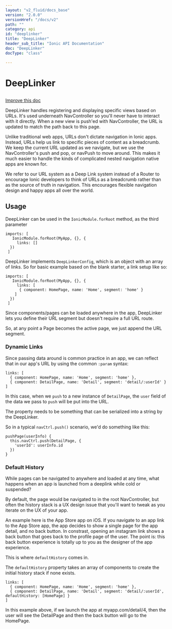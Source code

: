 ```yaml
---
layout: "v2_fluid/docs_base"
version: "2.0.0"
versionHref: "/docs/v2"
path: ""
category: api
id: "deeplinker"
title: "DeepLinker"
header_sub_title: "Ionic API Documentation"
doc: "DeepLinker"
docType: "class"

---
```










<h1 class="api-title">
<a class="anchor" name="deep-linker" href="#deep-linker"></a>

DeepLinker





</h1>

<a class="improve-v2-docs" href="http://github.com/driftyco/ionic/edit/master//src/navigation/deep-linker.ts#L10">
Improve this doc
</a>






<p>DeepLinker handles registering and displaying specific views based on URLs. It&#39;s used
underneath NavController so you&#39;ll never have to interact with it directly. When a new
view is push&#39;ed with NavController, the URL is updated to match the path back to this
page.</p>
<p>Unlike traditional web apps, URLs don&#39;t dictate navigation in Ionic apps.
Instead, URLs help us link to specific pieces of content as a breadcrumb.
We keep the current URL updated as we navigate, but we use the NavController&#39;s
push and pop, or navPush to move around. This makes it much easier
to handle the kinds of complicated nested navigation native apps are known for.</p>
<p>We refer to our URL system as a Deep Link system instead of a Router to encourage
Ionic developers to think of URLs as a breadcrumb rather than as the source of
truth in navigation. This encourages flexible navigation design and happy apps all
over the world.</p>




<!-- @usage tag -->

<h2><a class="anchor" name="usage" href="#usage"></a>Usage</h2>

<p>DeepLinker can be used in the <code>IonicModule.forRoot</code> method, as the third parameter</p>
<pre><code class="lang-ts">imports: [
   IonicModule.forRoot(MyApp, {}, {
     links: []
  })
 ]
</code></pre>
<p>DeepLinker implements <code>DeepLinkerConfig</code>, which is an object with an array of links.
So for basic example based on the blank starter, a link setup like so:</p>
<pre><code class="lang-ts">imports: [
   IonicModule.forRoot(MyApp, {}, {
     links: [
      { component: HomePage, name: &#39;Home&#39;, segment: &#39;home&#39; }
    ]
  })
 ]
</code></pre>
<p>Since components/pages can be loaded anywhere in the app, DeepLinker lets you define their URL segment but
doesn&#39;t require a full URL route.</p>
<p>So, at any point a Page becomes the active page, we just append the URL segment.</p>
<h3 id="dynamic-links">Dynamic Links</h3>
<p>Since passing data around is common practice in an app, we can reflect that in our app&#39;s URL by
using the common <code>:param</code> syntax:</p>
<pre><code class="lang-ts">links: [
  { component: HomePage, name: &#39;Home&#39;, segment: &#39;home&#39; },
  { component: DetailPage, name: &#39;Detail&#39;, segment: &#39;detail/:userId&#39; }
]
</code></pre>
<p>In this case, when we <code>push</code> to a new instance of <code>DetailPage</code>, the <code>user</code> field of
the data we pass to <code>push</code> will be put into the URL.</p>
<p>The property needs to be something that can be serialized into a string by the DeepLinker.</p>
<p>So in a typical <code>navCtrl.push()</code> scenario, we&#39;d do something like this:</p>
<pre><code class="lang-ts">pushPage(userInfo) {
  this.navCtrl.push(DetailPage, {
    &#39;userId&#39;: userInfo.id
  })
}
</code></pre>
<h3 id="default-history">Default History</h3>
<p>While pages can be navigated to anywhere and loaded at any time, what happens when an app is launched from a deeplink while cold or suspended?</p>
<p>By default, the page would be navigated to in the root NavController, but often the history stack is a UX design issue that you&#39;ll
want to tweak as you iterate on the UX of your app.</p>
<p>An example here is the App Store app on iOS. If you navigate to an app link to the App Store app, the app decides to show
a single page for the app detail, and no back button. In constrast, opening an instagram link shows a back button that
goes back to the profile page of the user. The point is: this back button experience is totally up to you as the designer
of the app experience.</p>
<p>This is where <code>defaultHistory</code> comes in.</p>
<p>The <code>defaultHistory</code> property takes an array of components to create the initial history stack if none exists.</p>
<pre><code class="lang-ts">links: [
  { component: HomePage, name: &#39;Home&#39;, segment: &#39;home&#39; },
  { component: DetailPage, name: &#39;Detail&#39;, segment: &#39;detail/:userId&#39;, defaultHistory: [HomePage] }
]
</code></pre>
<p>In this example above, if we launch the app at myapp.com/detail/4, then the user will see the DetailPage and then the back button will
go to the HomePage.</p>




<!-- @property tags -->



<!-- instance methods on the class -->




<!-- related link --><!-- end content block -->


<!-- end body block -->

